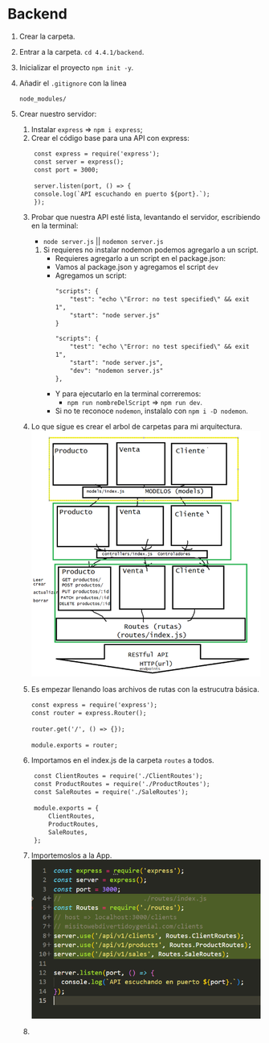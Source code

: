 #  Backend

1. Crear la carpeta.

2. Entrar a la carpeta. ``cd 4.4.1/backend``.

3. Inicializar el proyecto `npm init -y`.

4. Añadir el ``.gitignore`` con la linea 
    ```
    node_modules/
    ```
5. Crear nuestro servidor:
    1. Instalar `express`  => `npm i express`;
    2. Crear el código base para una API con express:
    ```
        const express = require('express');
        const server = express();
        const port = 3000;

        server.listen(port, () => {
        console.log(`API escuchando en puerto ${port}.`);
        });
    ```
    
    3. Probar que nuestra API esté lista, levantando el servidor, escribiendo en la terminal:
        - `node server.js` || `nodemon server.js`
        1. Si requieres no instalar nodemon podemos agregarlo a un script.
            - Requieres agregarlo a un script en el package.json:
            - Vamos al package.json y agregamos el script `dev`
            - Agregamos un script:
                ```
                "scripts": {
                    "test": "echo \"Error: no test specified\" && exit 1",
                    "start": "node server.js"
                }
                ```
                ```
                "scripts": {
                    "test": "echo \"Error: no test specified\" && exit 1",
                    "start": "node server.js",
                    "dev": "nodemon server.js"
                },
                ```
            - Y para ejecutarlo en la terminal correremos:
                - `npm run nombreDelScript` => `npm run dev`.
            - Si no te reconoce `nodemon`, instalalo con `npm i -D nodemon`.
    4. Lo que sigue es crear el arbol de carpetas para mi arquitectura.
    ![Alt text](image.png)

    5. Es empezar llenando loas archivos de rutas con la estrucutra básica.

        ```
        const express = require('express');
        const router = express.Router();

        router.get('/', () => {});

        module.exports = router;
        ```
    6. Importamos en el index.js de la carpeta `routes` a todos.

    ```
        const ClientRoutes = require('./ClientRoutes');
        const ProductRoutes = require('./ProductRoutes');
        const SaleRoutes = require('./SaleRoutes');

        module.exports = {
            ClientRoutes,
            ProductRoutes,
            SaleRoutes,
        };
    ```

    7. Importemoslos a la App.
    ![Alt text](image-1.png)

    8.
